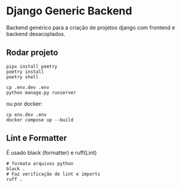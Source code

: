 # Django Generic Backend

Backend genérico para a criação de projetos django com frontend e backend desacoplados.

## Rodar projeto
```shell
pipx install poetry
poetry install
poetry shell

cp .env.dev .env
python manage.py runserver
```

ou por docker:

```shell
cp env.dev .env
docker compose up --build
```

## Lint e Formatter
É usado black (formatter) e ruff(Lint)

```shell
# formata arquivos python
black .
# Faz verificação de lint e imports
ruff .
```
